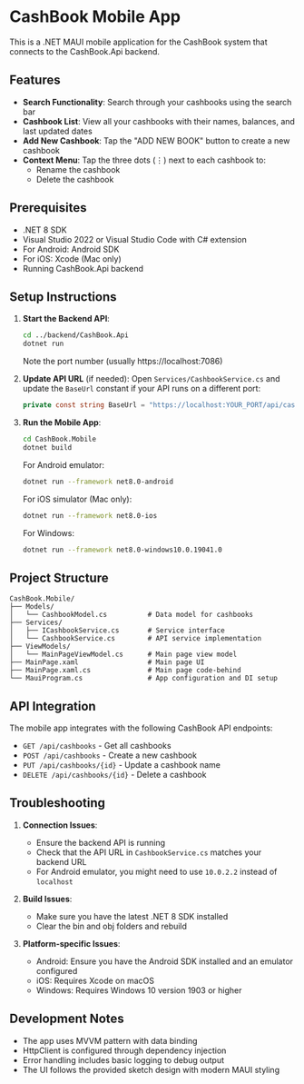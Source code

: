 # CashBook Mobile App

This is a .NET MAUI mobile application for the CashBook system that connects to the CashBook.Api backend.

## Features

- **Search Functionality**: Search through your cashbooks using the search bar
- **Cashbook List**: View all your cashbooks with their names, balances, and last updated dates
- **Add New Cashbook**: Tap the "ADD NEW BOOK" button to create a new cashbook
- **Context Menu**: Tap the three dots (⋮) next to each cashbook to:
  - Rename the cashbook
  - Delete the cashbook

## Prerequisites

- .NET 8 SDK
- Visual Studio 2022 or Visual Studio Code with C# extension
- For Android: Android SDK
- For iOS: Xcode (Mac only)
- Running CashBook.Api backend

## Setup Instructions

1. **Start the Backend API**:
   ```bash
   cd ../backend/CashBook.Api
   dotnet run
   ```
   Note the port number (usually https://localhost:7086)

2. **Update API URL** (if needed):
   Open `Services/CashbookService.cs` and update the `BaseUrl` constant if your API runs on a different port:
   ```csharp
   private const string BaseUrl = "https://localhost:YOUR_PORT/api/cashbooks";
   ```

3. **Run the Mobile App**:
   ```bash
   cd CashBook.Mobile
   dotnet build
   ```

   For Android emulator:
   ```bash
   dotnet run --framework net8.0-android
   ```

   For iOS simulator (Mac only):
   ```bash
   dotnet run --framework net8.0-ios
   ```

   For Windows:
   ```bash
   dotnet run --framework net8.0-windows10.0.19041.0
   ```

## Project Structure

```
CashBook.Mobile/
├── Models/
│   └── CashbookModel.cs          # Data model for cashbooks
├── Services/
│   ├── ICashbookService.cs       # Service interface
│   └── CashbookService.cs        # API service implementation
├── ViewModels/
│   └── MainPageViewModel.cs      # Main page view model
├── MainPage.xaml                 # Main page UI
├── MainPage.xaml.cs              # Main page code-behind
└── MauiProgram.cs                # App configuration and DI setup
```

## API Integration

The mobile app integrates with the following CashBook API endpoints:

- `GET /api/cashbooks` - Get all cashbooks
- `POST /api/cashbooks` - Create a new cashbook
- `PUT /api/cashbooks/{id}` - Update a cashbook name
- `DELETE /api/cashbooks/{id}` - Delete a cashbook

## Troubleshooting

1. **Connection Issues**: 
   - Ensure the backend API is running
   - Check that the API URL in `CashbookService.cs` matches your backend URL
   - For Android emulator, you might need to use `10.0.2.2` instead of `localhost`

2. **Build Issues**:
   - Make sure you have the latest .NET 8 SDK installed
   - Clear the bin and obj folders and rebuild

3. **Platform-specific Issues**:
   - Android: Ensure you have the Android SDK installed and an emulator configured
   - iOS: Requires Xcode on macOS
   - Windows: Requires Windows 10 version 1903 or higher

## Development Notes

- The app uses MVVM pattern with data binding
- HttpClient is configured through dependency injection
- Error handling includes basic logging to debug output
- The UI follows the provided sketch design with modern MAUI styling
